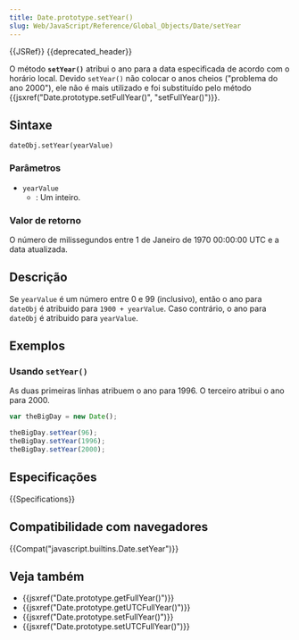 ```yaml
---
title: Date.prototype.setYear()
slug: Web/JavaScript/Reference/Global_Objects/Date/setYear
---
```


{{JSRef}} {{deprecated_header}}

O método **`setYear()`** atribui o ano para a data especificada de acordo com o horário local. Devido `setYear()` não colocar o anos cheios ("problema do ano 2000"), ele não é mais utilizado e foi substituído pelo método {{jsxref("Date.prototype.setFullYear()", "setFullYear()")}}.

## Sintaxe

```
dateObj.setYear(yearValue)
```

### Parâmetros

- `yearValue`
  - : Um inteiro.

### Valor de retorno

O número de milissegundos entre 1 de Janeiro de 1970 00:00:00 UTC e a data atualizada.

## Descrição

Se `yearValue` é um número entre 0 e 99 (inclusivo), então o ano para `dateObj` é atribuido para `1900 + yearValue`. Caso contrário, o ano para `dateObj` é atribuido para `yearValue`.

## Exemplos

### Usando `setYear()`

As duas primeiras linhas atribuem o ano para 1996. O terceiro atribui o ano para 2000.

```js
var theBigDay = new Date();

theBigDay.setYear(96);
theBigDay.setYear(1996);
theBigDay.setYear(2000);
```

## Especificações

{{Specifications}}

## Compatibilidade com navegadores

{{Compat("javascript.builtins.Date.setYear")}}

## Veja também

- {{jsxref("Date.prototype.getFullYear()")}}
- {{jsxref("Date.prototype.getUTCFullYear()")}}
- {{jsxref("Date.prototype.setFullYear()")}}
- {{jsxref("Date.prototype.setUTCFullYear()")}}
